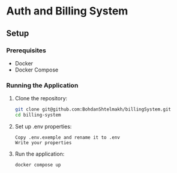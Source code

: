 # Auth and Billing System

## Setup

### Prerequisites
- Docker
- Docker Compose

### Running the Application

1. Clone the repository:
   ```bash
   git clone git@github.com:BohdanShtelmakh/billingSystem.git
   cd billing-system
   ```
2. Set up .env properties:
   ```
   Copy .env.exemple and rename it to .env
   Write your properties
   ```
3. Run the application:
   ```bash
   docker compose up
   ```